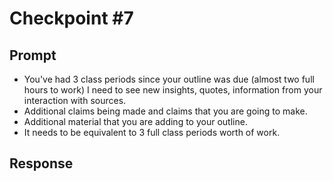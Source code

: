 # Checkpoint #7

## Prompt

- You've had 3 class periods since your outline was due (almost two full hours to work) I need to see new insights, quotes, information from your interaction with sources.
- Additional claims being made and claims that you are going to make.
- Additional material that you are adding to your outline.
- It needs to be equivalent to 3 full class periods worth of work. 

## Response

